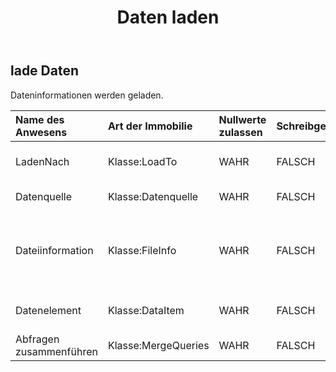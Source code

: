 ﻿---
title: Daten laden
second_title: Aspose.Cells Cloud Documen
type: docs
url: /de/specification/model/loaddata/
description: "Aspose.Cells Cloud-Modellspezifikation: LoadData. Müheloses Bearbeiten von Excel und anderen Tabellenkalkulationsdokumenten mit Funktionen wie Öffnen, Generieren, Bearbeiten, Teilen, Zusammenführen, Vergleichen und Konvertieren"
kwords: Excel, Office, Tabellenkalkulation, Cloud REST API, LoadData
weight: 50
---
## **lade Daten**

 Dateninformationen werden geladen.

| Name des Anwesens| Art der Immobilie| Nullwerte zulassen| Schreibgeschützt| Standardwert| Beschreibung|
|:- |:- |:- |:- |:- |:- |
| LadenNach| Klasse:LoadTo| WAHR| FALSCH|| Gibt die Startposition zum Laden der Daten an.|
| Datenquelle| Klasse:Datenquelle| WAHR| FALSCH|| Gibt die Quelle der Mount-Daten an.|
| Dateiinformation| Klasse:FileInfo| WAHR| FALSCH|| Wenn die Datenquelle Anforderungsdateien sind, speichert FileInfo den Inhalt der Datei.|
| Datenelement| Klasse:DataItem| WAHR| FALSCH|| Der spezifische Datenobjekttyp und -name.|
| Abfragen zusammenführen| Klasse:MergeQueries| WAHR| FALSCH|||

